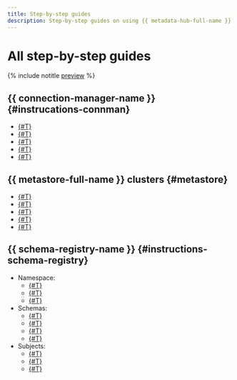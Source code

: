 ```yaml
---
title: Step-by-step guides
description: Step-by-step guides on using {{ metadata-hub-full-name }} in {{ yandex-cloud }}. In this article, you will learn how to work with connections and schema registry.
---
```


# All step-by-step guides


{% include notitle [preview](../../_includes/note-preview.md) %}

## {{ connection-manager-name }} {#instrucations-connman}

* [{#T}](create-connection.md)
* [{#T}](view-connection.md)
* [{#T}](update-connection.md)
* [{#T}](delete-connection.md)
* [{#T}](connection-access.md)

## {{ metastore-full-name }} clusters {#metastore}

* [{#T}](metastore/cluster-create.md)
* [{#T}](metastore/configure-security-group.md)
* [{#T}](metastore/dataproc-connect.md)
* [{#T}](metastore/export-and-import.md)
* [{#T}](metastore/cluster-delete.md)


## {{ schema-registry-name }} {#instructions-schema-registry}

* Namespace:
  * [{#T}](create-name-space.md)
  * [{#T}](update-name-space.md)
  * [{#T}](delete-name-space.md)
* Schemas:
  * [{#T}](upload-schema-to-subject.md)
  * [{#T}](add-schema.md)
  * [{#T}](delete-schema.md)
  * [{#T}](compare-schemas.md)
* Subjects:
  * [{#T}](create-subject.md)
  * [{#T}](update-subject.md)
  * [{#T}](delete-subject.md)